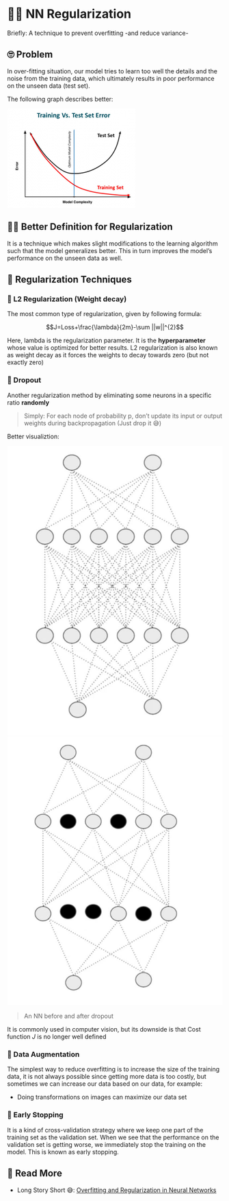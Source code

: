 # 👩‍🔧 NN Regularization

Briefly: A technique to prevent overfitting -and reduce variance-

## 🙄 Problem

In over-fitting situation, our model tries to learn too well the details and the noise from the training data, which ultimately results in poor performance on the unseen data \(test set\).

The following graph describes better:

![](../.gitbook/assets/overfitting.png)

## 👩‍🏫 Better Definition for Regularization

It is a technique which makes slight modifications to the learning algorithm such that the model generalizes better. This in turn improves the model’s performance on the unseen data as well.

## 🔨 Regularization Techniques

### 🔩 L2 Regularization \(Weight decay\)

The most common type of regularization, given by following formula:

$$J=Loss+\frac{\lambda}{2m}-\sum ||w||^{2}$$

Here, lambda is the regularization parameter. It is the **hyperparameter** whose value is optimized for better results. L2 regularization is also known as weight decay as it forces the weights to decay towards zero \(but not exactly zero\)

### 🔩 Dropout

Another regularization method by eliminating some neurons in a specific ratio **randomly**

> Simply: For each node of probability p, don’t update its input or output weights during backpropagation \(Just drop it 😅\)

Better visualiztion:

 ![](../.gitbook/assets/nnwithoutdropout.JPG) ![](../.gitbook/assets/nnwithdropout.JPG)

> An NN before and after dropout

It is commonly used in computer vision, but its downside is that Cost function _J_ is no longer well defined

### 🤡 Data Augmentation

The simplest way to reduce overfitting is to increase the size of the training data, it is not always possible since getting more data is too costly, but sometimes we can increase our data based on our data, for example:

* Doing transformations on images can maximize our data set

### 🛑 Early Stopping

It is a kind of cross-validation strategy where we keep one part of the training set as the validation set. When we see that the performance on the validation set is getting worse, we immediately stop the training on the model. This is known as early stopping.

## 🧐 Read More

* Long Story Short 😅: [Overfitting and Regularization in Neural Networks](https://medium.com/@rameshkjes/overfitting-and-regularization-in-neural-networks-d3d996e33c3)

